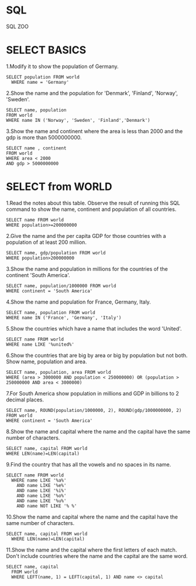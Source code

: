 # SQL
SQL ZOO
# SELECT BASICS

1.Modify it to show the population of Germany. <br />
```
SELECT population FROM world
  WHERE name = 'Germany'
```
2.Show the name and the population for 'Denmark', 'Finland', 'Norway', 'Sweden'.
```
SELECT name, population
FROM world
WHERE name IN ('Norway', 'Sweden', 'Finland','Denmark')
```
3.Show the name and continent where the area is less than 2000 and the gdp is more than 5000000000. <br />
```
SELECT name , continent
FROM world
WHERE area < 2000
AND gdp > 5000000000
```
# SELECT from WORLD

1.Read the notes about this table. Observe the result of running this SQL command to show the name, continent and population of all countries. <br />
```
SELECT name FROM world
WHERE population>=200000000
```
2.Give the name and the per capita GDP for those countries with a population of at least 200 million. <br />
```
SELECT name, gdp/population FROM world 
WHERE population>200000000
```
3.Show the name and population in millions for the countries of the continent 'South America'. <br />
```
SELECT name, population/1000000 FROM world 
WHERE continent = 'South America'
```
4.Show the name and population for France, Germany, Italy. <br />
```
SELECT name, population FROM world 
WHERE name IN ('France', 'Germany', 'Italy')
```
5.Show the countries which have a name that includes the word 'United'. <br />
```
SELECT name FROM world 
WHERE name LIKE '%united%'
```
6.Show the countries that are big by area or big by population but not both. Show name, population and area. <br />
```
SELECT name, population, area FROM world 
WHERE (area > 3000000 AND population < 250000000) OR (population > 250000000 AND area < 3000000)
```
7.For South America show population in millions and GDP in billions to 2 decimal places. <br />
```
SELECT name, ROUND(population/1000000, 2), ROUND(gdp/1000000000, 2) FROM world 
WHERE continent = 'South America'
```
8.Show the name and capital where the name and the capital have the same number of characters. <br />
```
SELECT name, capital FROM world
WHERE LEN(name)=LEN(capital)
```
9.Find the country that has all the vowels and no spaces in its name. <br />
```
SELECT name FROM world
  WHERE name LIKE '%a%' 
    AND name LIKE '%e%' 
    AND name LIKE '%i%' 
    AND name LIKE '%o%' 
    AND name LIKE '%u%' 
    AND name NOT LIKE '% %'
```
10.Show the name and capital where the name and the capital have the same number of characters. <br />
```
SELECT name, capital FROM world
  WHERE LEN(name)=LEN(capital)
```
11.Show the name and the capital where the first letters of each match. Don't include countries where the name and the capital are the same word. <br />
```
SELECT name, capital
  FROM world
  WHERE LEFT(name, 1) = LEFT(capital, 1) AND name <> capital
```

